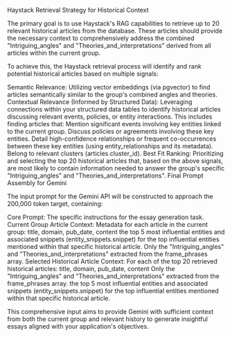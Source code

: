 Haystack Retrieval Strategy for Historical Context

The primary goal is to use Haystack's RAG capabilities to retrieve up to 20 relevant historical articles from the database. These articles should provide the necessary context to comprehensively address the combined "Intriguing_angles" and "Theories_and_interpretations" derived from all articles within the current group.

To achieve this, the Haystack retrieval process will identify and rank potential historical articles based on multiple signals:

Semantic Relevance: Utilizing vector embeddings (via pgvector) to find articles semantically similar to the group's combined angles and theories.
Contextual Relevance (Informed by Structured Data): Leveraging connections within your structured data tables to identify historical articles discussing relevant events, policies, or entity interactions. This includes finding articles that:
Mention significant events involving key entities linked to the current group.
Discuss policies or agreements involving these key entities.
Detail high-confidence relationships or frequent co-occurrences between these key entities (using entity_relationships and its metadata).
Belong to relevant clusters (articles.cluster_id).
Best Fit Ranking: Prioritizing and selecting the top 20 historical articles that, based on the above signals, are most likely to contain information needed to answer the group's specific "Intriguing_angles" and "Theories_and_interpretations".
Final Prompt Assembly for Gemini

The input prompt for the Gemini API will be constructed to approach the 200,000 token target, containing:

Core Prompt: The specific instructions for the essay generation task.
Current Group Article Context: Metadata for each article in the current group:
title, domain, pub_date, content
the top 5 most influential entities and associated snippets (entity_snippets.snippet) for the top influential entities mentioned within that specific historical article.
Only the "Intriguing_angles" and "Theories_and_interpretations" extracted from the frame_phrases array.
Selected Historical Article Context: For each of the top 20 retrieved historical articles:
title, domain, pub_date, content
Only the "Intriguing_angles" and "Theories_and_interpretations" extracted from the frame_phrases array.
the top 5 most influential entities and associated snippets (entity_snippets.snippet) for the top influential entities mentioned within that specific historical article.

This comprehensive input aims to provide Gemini with sufficient context from both the current group and relevant history to generate insightful essays aligned with your application's objectives.
